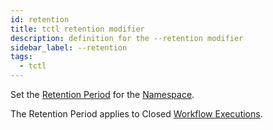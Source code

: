```yaml
---
id: retention
title: tctl retention modifier
description: definition for the --retention modifier
sidebar_label: --retention
tags:
  - tctl
---
```


Set the [Retention Period](/clusters#retention-period) for the [Namespace](/concepts/what-is-a-namespace).

The Retention Period applies to Closed [Workflow Executions](/workflows#workflow-execution).
